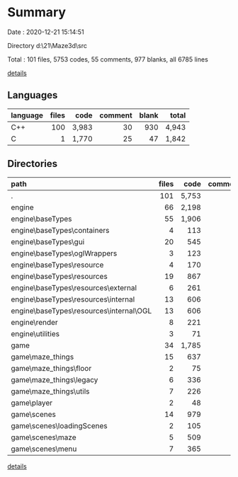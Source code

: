 # Summary

Date : 2020-12-21 15:14:51

Directory d:\21\Maze3d\src

Total : 101 files,  5753 codes, 55 comments, 977 blanks, all 6785 lines

[details](details.md)

## Languages
| language | files | code | comment | blank | total |
| :--- | ---: | ---: | ---: | ---: | ---: |
| C++ | 100 | 3,983 | 30 | 930 | 4,943 |
| C | 1 | 1,770 | 25 | 47 | 1,842 |

## Directories
| path | files | code | comment | blank | total |
| :--- | ---: | ---: | ---: | ---: | ---: |
| . | 101 | 5,753 | 55 | 977 | 6,785 |
| engine | 66 | 2,198 | 12 | 551 | 2,761 |
| engine\baseTypes | 55 | 1,906 | 7 | 485 | 2,398 |
| engine\baseTypes\containers | 4 | 113 | 0 | 32 | 145 |
| engine\baseTypes\gui | 20 | 545 | 1 | 113 | 659 |
| engine\baseTypes\oglWrappers | 3 | 123 | 0 | 36 | 159 |
| engine\baseTypes\resource | 4 | 170 | 0 | 39 | 209 |
| engine\baseTypes\resources | 19 | 867 | 6 | 242 | 1,115 |
| engine\baseTypes\resources\external | 6 | 261 | 4 | 79 | 344 |
| engine\baseTypes\resources\internal | 13 | 606 | 2 | 163 | 771 |
| engine\baseTypes\resources\internal\OGL | 13 | 606 | 2 | 163 | 771 |
| engine\render | 8 | 221 | 0 | 50 | 271 |
| engine\utilities | 3 | 71 | 5 | 16 | 92 |
| game | 34 | 1,785 | 18 | 379 | 2,182 |
| game\maze_things | 15 | 637 | 3 | 137 | 777 |
| game\maze_things\floor | 2 | 75 | 0 | 21 | 96 |
| game\maze_things\legacy | 6 | 336 | 3 | 79 | 418 |
| game\maze_things\utils | 7 | 226 | 0 | 37 | 263 |
| game\player | 2 | 48 | 0 | 14 | 62 |
| game\scenes | 14 | 979 | 15 | 208 | 1,202 |
| game\scenes\loadingScenes | 2 | 105 | 2 | 20 | 127 |
| game\scenes\maze | 5 | 509 | 10 | 103 | 622 |
| game\scenes\menu | 7 | 365 | 3 | 85 | 453 |

[details](details.md)